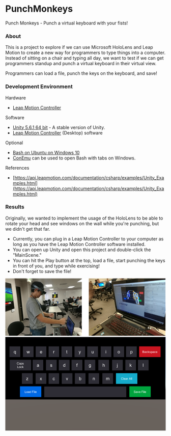 # PunchMonkeys
Punch Monkeys - Punch a virtual keyboard with your fists!

### About
This is a project to explore if we can use Microsoft HoloLens and Leap Motion
to create a new way for programmers to type things into a computer.
Instead of sitting on a chair and typing all day, we want to test if we can
get programmers standup and punch a virtual keyboard in their virtual view.

Programmers can load a file, punch the keys on the keyboard, and save!

### Development Environment

Hardware
* [Leap Motion Controller](https://store-us.leapmotion.com/products/leap-motion-controller)
 
Software
* [Unity 5.6.1 64 bit](https://unity3d.com/get-unity/download/archive) - A stable version of Unity.
* [Leap Motion Controller](https://www.leapmotion.com/setup/desktop/windows) (Desktop) software

Optional
* [Bash on Ubuntu on Windows 10](https://www.slothparadise.com/setup-bash-windows-10-developers-ultimate-setup)
* [ConEmu](https://conemu.github.io) can be used to open Bash with tabs on Windows.

References
* [https://api.leapmotion.com/documentation/csharp/examples/Unity_Examples.html](https://api.leapmotion.com/documentation/csharp/examples/Unity_Examples.html)

### Results

Originally, we wanted to implement the usage of the HoloLens to be able to rotate your head and see windows on the wall while you're punching, but we didn't get that far.

- Currently, you can plug in a Leap Motion Controller to your computer as long as you have the Leap Motion Controller software installed.
- You can open up Unity and open this project and double-click the "MainScene."
- You can hit the Play button at the top, load a file, start punching the keys in front of you, and type while exercising!
- Don't forget to save the file!

![Demo Preview 1](https://github.com/huyle333/PunchMonkeys/blob/master/Images/DemoPreview1.PNG "Demo Preview 1")
![Demo Preview 2](https://github.com/huyle333/PunchMonkeys/blob/master/Images/DemoPreview2.PNG "Demo Preview 2")